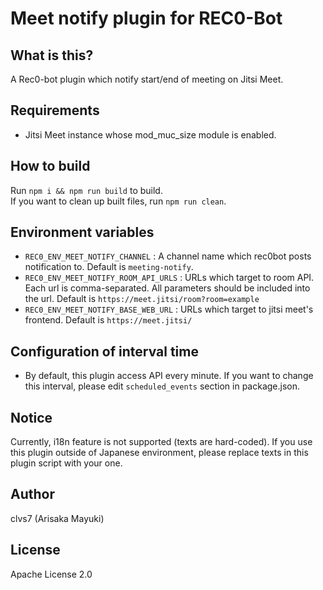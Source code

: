 # Meet notify plugin for REC0-Bot

## What is this?
A Rec0-bot plugin which notify start/end of meeting on Jitsi Meet.

## Requirements
- Jitsi Meet instance whose mod_muc_size module is enabled.

## How to build
Run `npm i && npm run build` to build.  
If you want to clean up built files, run `npm run clean`.

## Environment variables
- `REC0_ENV_MEET_NOTIFY_CHANNEL` : A channel name which rec0bot posts notification to. Default is `meeting-notify`.
- `REC0_ENV_MEET_NOTIFY_ROOM_API_URLS` : URLs which target to room API. Each url is comma-separated. All parameters should be included into the url. Default is `https://meet.jitsi/room?room=example`
- `REC0_ENV_MEET_NOTIFY_BASE_WEB_URL` : URLs which target to jitsi meet's frontend. Default is `https://meet.jitsi/`

## Configuration of interval time
- By default, this plugin access API every minute. If you want to change this interval, please edit `scheduled_events` section in package.json.

## Notice
Currently, i18n feature is not supported (texts are hard-coded).
If you use this plugin outside of Japanese environment, please replace texts in this plugin script with your one.

## Author
clvs7 (Arisaka Mayuki)

## License
Apache License 2.0
